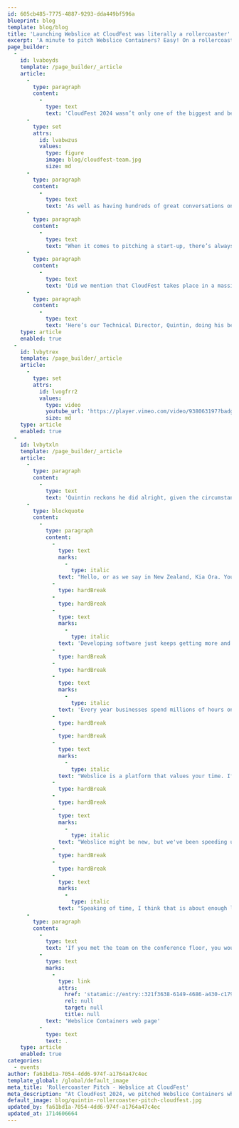 ```yaml
---
id: 605cb485-7775-4887-9293-dda449bf596a
blueprint: blog
template: blog/blog
title: 'Launching Webslice at CloudFest was literally a rollercoaster'
excerpt: 'A minute to pitch Webslice Containers? Easy! On a rollercoaster? Maybe not...'
page_builder:
  -
    id: lvaboyds
    template: /page_builder/_article
    article:
      -
        type: paragraph
        content:
          -
            type: text
            text: 'CloudFest 2024 wasn’t only one of the biggest and best events in the world of infrastructure. It was also where we officially announced the arrival of Webslice.'
      -
        type: set
        attrs:
          id: lvabwzus
          values:
            type: figure
            image: blog/cloudfest-team.jpg
            size: md
      -
        type: paragraph
        content:
          -
            type: text
            text: 'As well as having hundreds of great conversations on the conference floor, CloudFest gave us the chance to introduce Webslice in a few other ways.'
      -
        type: paragraph
        content:
          -
            type: text
            text: "When it comes to pitching a start-up, there’s always pressure. And it’s no surprise that CloudFest dialled that pressure up, in its own special way.\_"
      -
        type: paragraph
        content:
          -
            type: text
            text: 'Did we mention that CloudFest takes place in a massive amusement park?'
      -
        type: paragraph
        content:
          -
            type: text
            text: 'Here’s our Technical Director, Quintin, doing his best to introduce you to Webslice Containers…while riding a roller coaster.'
    type: article
    enabled: true
  -
    id: lvbytrex
    template: /page_builder/_article
    article:
      -
        type: set
        attrs:
          id: lvogfrr2
          values:
            type: video
            youtube_url: 'https://player.vimeo.com/video/938063197?badge=0&amp'
            size: md
    type: article
    enabled: true
  -
    id: lvbytxln
    template: /page_builder/_article
    article:
      -
        type: paragraph
        content:
          -
            type: text
            text: 'Quintin reckons he did alright, given the circumstances. But just in case you missed what he was trying to say, here’s what he was trying to get out:'
      -
        type: blockquote
        content:
          -
            type: paragraph
            content:
              -
                type: text
                marks:
                  -
                    type: italic
                text: "Hello, or as we say in New Zealand, Kia Ora. You'll be pleased to know that I'm not here today to pitch you AI."
              -
                type: hardBreak
              -
                type: hardBreak
              -
                type: text
                marks:
                  -
                    type: italic
                text: 'Developing software just keeps getting more and more complex, doesn’t it? Docker, CI/CD, Ansible, Kubernetes….who has time for all that? At Webslice we are bringing it back to basics, letting you focus on what matters to your customers: Your application. It’s about time.'
              -
                type: hardBreak
              -
                type: hardBreak
              -
                type: text
                marks:
                  -
                    type: italic
                text: 'Every year businesses spend millions of hours on devops tasks. That is time you could be spending on features for your customers. Or riding a roller coaster at CloudFest.'
              -
                type: hardBreak
              -
                type: hardBreak
              -
                type: text
                marks:
                  -
                    type: italic
                text: "Webslice is a platform that values your time. If you're looking for a Cloud Platform that is fast, easy to use and saves you time, check out webslice.com or come by for a chat. It's about time."
              -
                type: hardBreak
              -
                type: hardBreak
              -
                type: text
                marks:
                  -
                    type: italic
                text: "Webslice might be new, but we've been speeding up web developers with hosting solutions for 20 years."
              -
                type: hardBreak
              -
                type: hardBreak
              -
                type: text
                marks:
                  -
                    type: italic
                text: "Speaking of time, I think that is about enough listening to me, I am about to go over the edge…\_"
      -
        type: paragraph
        content:
          -
            type: text
            text: 'If you met the team on the conference floor, you would have heard even more about how much time Webslice Containers could save you. Or, if you missed CloudFest, check out our rollercoaster-free, but still quite exciting, '
          -
            type: text
            marks:
              -
                type: link
                attrs:
                  href: 'statamic://entry::321f3638-6149-4686-a430-c179ad55fcbe'
                  rel: null
                  target: null
                  title: null
            text: 'Webslice Containers web page'
          -
            type: text
            text: .
    type: article
    enabled: true
categories:
  - events
author: fa61bd1a-7054-4dd6-974f-a1764a47c4ec
template_global: /global/default_image
meta_title: 'Rollercoaster Pitch - Webslice at CloudFest'
meta_description: "At CloudFest 2024, we pitched Webslice Containers while riding a rollercoaster. Did we get across the message that you'll save time and develop better products?"
default_image: blog/quintin-rollercoaster-pitch-cloudfest.jpg
updated_by: fa61bd1a-7054-4dd6-974f-a1764a47c4ec
updated_at: 1714606664
---
```

